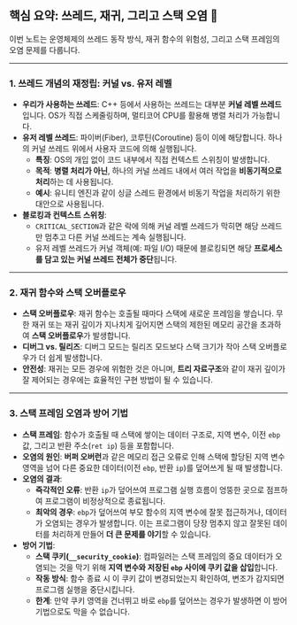 ## 핵심 요약: 쓰레드, 재귀, 그리고 스택 오염 🧠

이번 노트는 운영체제의 쓰레드 동작 방식, 재귀 함수의 위험성, 그리고 스택 프레임의 오염 문제를 다룹니다.

---

### 1. 쓰레드 개념의 재정립: 커널 vs. 유저 레벨

* **우리가 사용하는 쓰레드**: C++ 등에서 사용하는 쓰레드는 대부분 **커널 레벨 쓰레드**입니다. OS가 직접 스케줄링하며, 멀티코어 CPU를 활용해 병렬 처리가 가능합니다.
* **유저 레벨 쓰레드**: 파이버(Fiber), 코루틴(Coroutine) 등이 이에 해당합니다. 하나의 커널 쓰레드 위에서 사용자 코드에 의해 실행됩니다.
    * **특징**: OS의 개입 없이 코드 내부에서 직접 컨텍스트 스위칭이 발생합니다.
    * **목적**: **병렬 처리가 아닌**, 하나의 커널 쓰레드 내에서 여러 작업을 **비동기적으로 처리**하는 데 사용됩니다.
    * **예시**: 유니티 엔진과 같이 싱글 스레드 환경에서 비동기 작업을 처리하기 위한 대안으로 사용됩니다.
* **블로킹과 컨텍스트 스위칭**:
    * `CRITICAL_SECTION`과 같은 락에 의해 커널 레벨 쓰레드가 막히면 해당 쓰레드만 멈추고 다른 커널 쓰레드는 계속 실행됩니다.
    * 유저 레벨 쓰레드가 커널 객체(예: 파일 I/O) 때문에 블로킹되면 해당 **프로세스를 담고 있는 커널 쓰레드 전체가 중단**됩니다.

---

### 2. 재귀 함수와 스택 오버플로우

* **스택 오버플로우**: 재귀 함수는 호출될 때마다 스택에 새로운 프레임을 쌓습니다. 무한 재귀 또는 재귀 깊이가 지나치게 깊어지면 스택의 제한된 메모리 공간을 초과하여 **스택 오버플로우**가 발생합니다.
* **디버그 vs. 릴리즈**: 디버그 모드는 릴리즈 모드보다 스택 크기가 작아 스택 오버플로우가 더 쉽게 발생합니다.
* **안전성**: 재귀는 모든 경우에 위험한 것은 아니며, **트리 자료구조**와 같이 재귀 깊이가 잘 제어되는 경우에는 효율적인 구현 방법이 될 수 있습니다.

---

### 3. 스택 프레임 오염과 방어 기법

* **스택 프레임**: 함수가 호출될 때 스택에 쌓이는 데이터 구조로, 지역 변수, 이전 `ebp` 값, 그리고 반환 주소(`ret ip`) 등을 포함합니다.
* **오염의 원인**: **버퍼 오버런**과 같은 메모리 접근 오류로 인해 스택에 할당된 지역 변수 영역을 넘어 다른 중요한 데이터(이전 `ebp`, 반환 `ip`)를 덮어쓰게 될 때 발생합니다.
* **오염의 결과**:
    * **즉각적인 오류**: 반환 `ip`가 덮어쓰여 프로그램 실행 흐름이 엉뚱한 곳으로 점프하여 프로그램이 비정상적으로 종료됩니다.
    * **최악의 경우**: `ebp`가 덮어쓰여 부모 함수의 지역 변수에 잘못 접근하거나, 데이터가 오염되는 경우가 발생합니다. 이는 프로그램이 당장 멈추지 않고 잘못된 데이터를 처리하게 만들어 **더 큰 문제를 야기**할 수 있습니다.
* **방어 기법**:
    * **스택 쿠키(`__security_cookie`)**: 컴파일러는 스택 프레임의 중요 데이터가 오염되는 것을 막기 위해 **지역 변수와 저장된 `ebp` 사이에 쿠키 값을 삽입**합니다.
    * **작동 방식**: 함수 종료 시 이 쿠키 값이 변경되었는지 확인하여, 변조가 감지되면 프로그램 실행을 중단시킵니다.
    * **한계**: 만약 쿠키 영역을 건너뛰고 바로 `ebp`를 덮어쓰는 경우가 발생하면 이 방어 기법으로도 막을 수 없습니다.